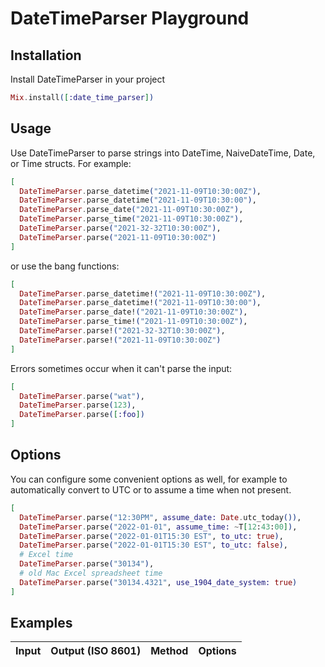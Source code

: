 # DateTimeParser Playground

## Installation

Install DateTimeParser in your project

```elixir
Mix.install([:date_time_parser])
```

## Usage

Use DateTimeParser to parse strings into DateTime, NaiveDateTime, Date, or Time
structs. For example:

```elixir
[
  DateTimeParser.parse_datetime("2021-11-09T10:30:00Z"),
  DateTimeParser.parse_datetime("2021-11-09T10:30:00"),
  DateTimeParser.parse_date("2021-11-09T10:30:00Z"),
  DateTimeParser.parse_time("2021-11-09T10:30:00Z"),
  DateTimeParser.parse("2021-32-32T10:30:00Z"),
  DateTimeParser.parse("2021-11-09T10:30:00Z")
]
```

or use the bang functions:

```elixir
[
  DateTimeParser.parse_datetime!("2021-11-09T10:30:00Z"),
  DateTimeParser.parse_datetime!("2021-11-09T10:30:00"),
  DateTimeParser.parse_date!("2021-11-09T10:30:00Z"),
  DateTimeParser.parse_time!("2021-11-09T10:30:00Z"),
  DateTimeParser.parse!("2021-32-32T10:30:00Z"),
  DateTimeParser.parse!("2021-11-09T10:30:00Z")
]
```

Errors sometimes occur when it can't parse the input:

```elixir
[
  DateTimeParser.parse("wat"),
  DateTimeParser.parse(123),
  DateTimeParser.parse([:foo])
]
```

## Options

You can configure some convenient options as well, for example to automatically
convert to UTC or to assume a time when not present.

```elixir
[
  DateTimeParser.parse("12:30PM", assume_date: Date.utc_today()),
  DateTimeParser.parse("2022-01-01", assume_time: ~T[12:43:00]),
  DateTimeParser.parse("2022-01-01T15:30 EST", to_utc: true),
  DateTimeParser.parse("2022-01-01T15:30 EST", to_utc: false),
  # Excel time
  DateTimeParser.parse("30134"),
  # old Mac Excel spreadsheet time
  DateTimeParser.parse("30134.4321", use_1904_date_system: true)
]
```

## Examples

|**Input**|**Output (ISO 8601)**|**Method**|**Options**|
|:-------:|:-------------------:|:--------:|:---------:|
